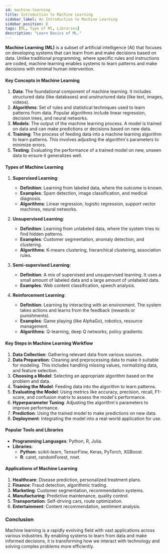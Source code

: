 ```yaml
---
id: machine-learning
title: Introduction to Machine Learning
sidebar_label: An Introduction to Machine Learning
sidebar_position: 8
tags: [ML, Type of Ml, Libraries]
description: "Learn Basics of ML."
---
```


**Machine Learning (ML)** is a subset of artificial intelligence (AI) that focuses on developing systems that can learn from and make decisions based on data. Unlike traditional programming, where specific rules and instructions are coded, machine learning enables systems to learn patterns and make decisions with minimal human intervention.

#### Key Concepts in Machine Learning

1. **Data**: The foundational component of machine learning. It includes structured data (like databases) and unstructured data (like text, images, videos).
2. **Algorithms**: Set of rules and statistical techniques used to learn patterns from data. Popular algorithms include linear regression, decision trees, and neural networks.
3. **Models**: The output of the machine learning process. A model is trained on data and can make predictions or decisions based on new data.
4. **Training**: The process of feeding data into a machine learning algorithm to learn patterns. This involves adjusting the algorithm's parameters to minimize errors.
5. **Testing**: Evaluating the performance of a trained model on new, unseen data to ensure it generalizes well.

#### Types of Machine Learning

1. **Supervised Learning**:

   - **Definition**: Learning from labeled data, where the outcome is known.
   - **Examples**: Spam detection, image classification, and medical diagnosis.
   - **Algorithms**: Linear regression, logistic regression, support vector machines, neural networks.

2. **Unsupervised Learning**:

   - **Definition**: Learning from unlabeled data, where the system tries to find hidden patterns.
   - **Examples**: Customer segmentation, anomaly detection, and clustering.
   - **Algorithms**: K-means clustering, hierarchical clustering, association rules.

3. **Semi-supervised Learning**:
   - **Definition**: A mix of supervised and unsupervised learning. It uses a small amount of labeled data and a large amount of unlabeled data.
   - **Examples**: Web content classification, speech analysis.
4. **Reinforcement Learning**:
   - **Definition**: Learning by interacting with an environment. The system takes actions and learns from the feedback (rewards or punishments).
   - **Examples**: Game playing (like AlphaGo), robotics, resource management.
   - **Algorithms**: Q-learning, deep Q networks, policy gradients.

#### Key Steps in Machine Learning Workflow

1. **Data Collection**: Gathering relevant data from various sources.
2. **Data Preparation**: Cleaning and preprocessing data to make it suitable for modeling. This includes handling missing values, normalizing data, and feature selection.
3. **Choosing a Model**: Selecting an appropriate algorithm based on the problem and data.
4. **Training the Model**: Feeding data into the algorithm to learn patterns.
5. **Evaluating the Model**: Using metrics like accuracy, precision, recall, F1-score, and confusion matrix to assess the model's performance.
6. **Hyperparameter Tuning**: Adjusting the algorithm's parameters to improve performance.
7. **Prediction**: Using the trained model to make predictions on new data.
8. **Deployment**: Integrating the model into a real-world application for use.

#### Popular Tools and Libraries

- **Programming Languages**: Python, R, Julia.
- **Libraries**:
  - **Python**: scikit-learn, TensorFlow, Keras, PyTorch, XGBoost.
  - **R**: caret, randomForest, nnet.

#### Applications of Machine Learning

1. **Healthcare**: Disease prediction, personalized treatment plans.
2. **Finance**: Fraud detection, algorithmic trading.
3. **Marketing**: Customer segmentation, recommendation systems.
4. **Manufacturing**: Predictive maintenance, quality control.
5. **Transportation**: Self-driving cars, route optimization.
6. **Entertainment**: Content recommendation, sentiment analysis.

### Conclusion

Machine learning is a rapidly evolving field with vast applications across various industries. By enabling systems to learn from data and make informed decisions, it is transforming how we interact with technology and solving complex problems more efficiently.
